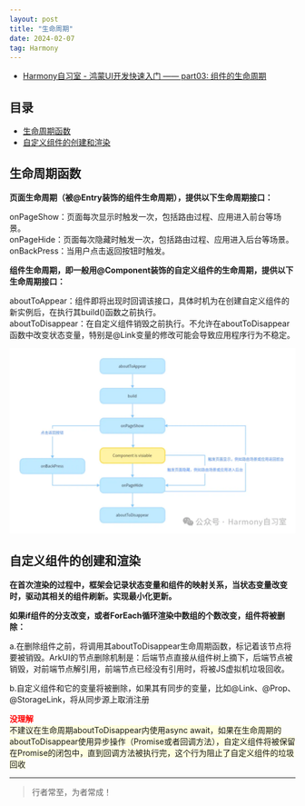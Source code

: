 ```yaml
---
layout: post
title: "生命周期"
date: 2024-02-07
tag: Harmony
---
```


- [Harmony自习室 - 鸿蒙UI开发快速入门 —— part03: 组件的生命周期](https://mp.weixin.qq.com/s?__biz=MzkwNzcwOTA2NQ==&mid=2247483697&idx=1&sn=cdabf6a5addd635dbe041d82e19f48b7&chksm=c0d45ed7f7a3d7c1c228ecaab16176da6d794834a57eadbf5c4faef40d844690a569edf29453&cur_album_id=3483321268608958472&scene=189#wechat_redirect)


## 目录
- [生命周期函数](#content1)   
- [自定义组件的创建和渲染](#content2)


<!-- ************************************************ -->
## <a id="content1">生命周期函数</a>

**页面生命周期（被@Entry装饰的组件生命周期），提供以下生命周期接口：**     

onPageShow：页面每次显示时触发一次，包括路由过程、应用进入前台等场景。    
onPageHide：页面每次隐藏时触发一次，包括路由过程、应用进入后台等场景。    
onBackPress：当用户点击返回按钮时触发。      


**组件生命周期，即一般用@Component装饰的自定义组件的生命周期，提供以下生命周期接口：**     

aboutToAppear：组件即将出现时回调该接口，具体时机为在创建自定义组件的新实例后，在执行其build()函数之前执行。    
aboutToDisappear：在自定义组件销毁之前执行。不允许在aboutToDisappear函数中改变状态变量，特别是@Link变量的修改可能会导致应用程序行为不稳定。    


<img src='/images/harmony/4.webp'>



<!-- ************************************************ -->
## <a id="content2">自定义组件的创建和渲染</a>

**在首次渲染的过程中，框架会记录状态变量和组件的映射关系，当状态变量改变时，驱动其相关的组件刷新。实现最小化更新。**

**如果if组件的分支改变，或者ForEach循环渲染中数组的个数改变，组件将被删除：**

a.在删除组件之前，将调用其aboutToDisappear生命周期函数，标记着该节点将要被销毁。ArkUI的节点删除机制是：后端节点直接从组件树上摘下，后端节点被销毁，对前端节点解引用，前端节点已经没有引用时，将被JS虚拟机垃圾回收。

b.自定义组件和它的变量将被删除，如果其有同步的变量，比如@Link、@Prop、@StorageLink，将从同步源上取消注册


<span style="color:red;font-weight:bold;">没理解</span>     
<span style="background-color:lightYellow;">
不建议在生命周期aboutToDisappear内使用async await，如果在生命周期的aboutToDisappear使用异步操作（Promise或者回调方法），自定义组件将被保留在Promise的闭包中，直到回调方法被执行完，这个行为阻止了自定义组件的垃圾回收
</span>



----------
>  行者常至，为者常成！


